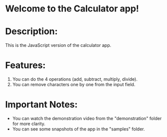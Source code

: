 # Welcome to the Calculator app!

# Description:
This is the JavaScript version of the calculator app.

# Features:
1. You can do the 4 operations (add, subtract, multiply, divide).
2. You can remove characters one by one from the input field.

# Important Notes:
* You can watch the demonstration video from the "demonstration" folder for more clarity.
* You can see some snapshots of the app in the "samples" folder.
